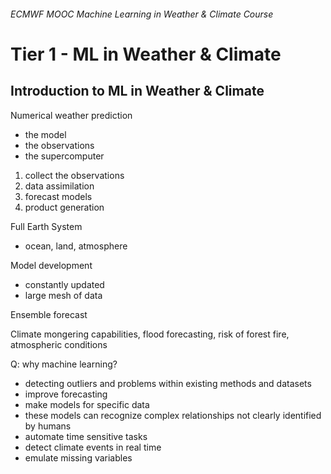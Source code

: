 ###### ECMWF MOOC Machine Learning in Weather & Climate Course

# Tier 1 - ML in Weather & Climate

## Introduction to ML in Weather & Climate

Numerical weather prediction
- the model 
- the observations
- the supercomputer

1. collect the observations
2. data assimilation
3. forecast models
3. product generation

Full Earth System
- ocean, land, atmosphere

Model development
- constantly updated
- large mesh of data

Ensemble forecast

Climate mongering capabilities, flood forecasting, risk of forest fire, atmospheric conditions

Q: why machine learning?
- detecting outliers and problems within existing methods and datasets
- improve forecasting
- make models for specific data
- these models can recognize complex relationships not clearly identified by humans
- automate time sensitive tasks
- detect climate events in real time
- emulate missing variables
